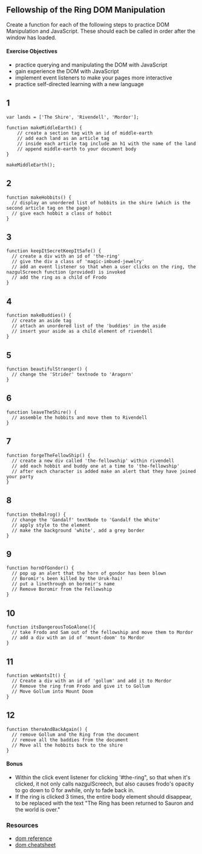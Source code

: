 ## Fellowship of the Ring DOM Manipulation

Create a function for each of the following steps to practice DOM Manipulation and JavaScript. These should each be called in order after the window has loaded.

#### Exercise Objectives
- practice querying and manipulating the DOM with JavaScript
- gain experience the DOM with JavaScript
- implement event listeners to make your pages more interactive
- practice self-directed learning with a new language

## 1

```
var lands = ['The Shire', 'Rivendell', 'Mordor'];

function makeMiddleEarth() {
    // create a section tag with an id of middle-earth
    // add each land as an article tag
    // inside each article tag include an h1 with the name of the land
    // append middle-earth to your document body
}

makeMiddleEarth();
```

## 2
```
function makeHobbits() {
  // display an unordered list of hobbits in the shire (which is the second article tag on the page)
  // give each hobbit a class of hobbit
}
```

## 3
```
function keepItSecretKeepItSafe() {
  // create a div with an id of 'the-ring'
  // give the div a class of 'magic-imbued-jewelry'
  // add an event listener so that when a user clicks on the ring, the nazgulScreech function (provided) is invoked
  // add the ring as a child of Frodo
}
```

## 4

```
function makeBuddies() {
  // create an aside tag
  // attach an unordered list of the 'buddies' in the aside
  // insert your aside as a child element of rivendell
}
```

## 5

```
function beautifulStranger() {
  // change the 'Strider' textnode to 'Aragorn'
}
```

## 6
```
function leaveTheShire() {
  // assemble the hobbits and move them to Rivendell
}
```

## 7

```
function forgeTheFellowShip() {
  // create a new div called 'the-fellowship' within rivendell
  // add each hobbit and buddy one at a time to 'the-fellowship'
  // after each character is added make an alert that they have joined your party
}
```

## 8

```
function theBalrog() {
  // change the 'Gandalf' textNode to 'Gandalf the White'
  // apply style to the element
  // make the background 'white', add a grey border
}
```

## 9
```
function hornOfGondor() {
  // pop up an alert that the horn of gondor has been blown
  // Boromir's been killed by the Uruk-hai!
  // put a linethrough on boromir's name
  // Remove Boromir from the Fellowship
}
```

## 10
```
function itsDangerousToGoAlone(){
  // take Frodo and Sam out of the fellowship and move them to Mordor
  // add a div with an id of 'mount-doom' to Mordor
}
```

## 11
```
function weWantsIt() {
  // Create a div with an id of 'gollum' and add it to Mordor
  // Remove the ring from Frodo and give it to Gollum
  // Move Gollum into Mount Doom
}
```

## 12
```
function thereAndBackAgain() {
  // remove Gollum and the Ring from the document
  // remove all the baddies from the document
  // Move all the hobbits back to the shire
}
```

#### Bonus

- Within the click event listener for clicking '#the-ring", so that when it's clicked, it not only calls nazgulScreech, but also causes frodo's opacity to go down to 0 for awhile, only to fade back in.
- If the ring is clicked 3 times, the entire body element should disappear, to be replaced with the text "The Ring has been returned to Sauron and the world is over."


### Resources

- [dom reference](https://developer.mozilla.org/en-US/docs/DOM/DOM_Reference)
- [dom cheatsheet](http://christianheilmann.com/stuff/JavaScript-DOM-Cheatsheet.pdf)
